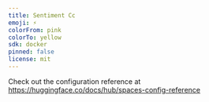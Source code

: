 ```yaml
---
title: Sentiment Cc
emoji: ⚡
colorFrom: pink
colorTo: yellow
sdk: docker
pinned: false
license: mit
---
```


Check out the configuration reference at https://huggingface.co/docs/hub/spaces-config-reference
